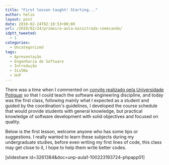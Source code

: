 ```yaml
---
title: "First lesson taught! Starting..."
author: helio
layout: post
date: 2010-02-24T02:10:53+00:00
url: /2010/02/24/primeira-aula-ministrada-comecando/
idptt_tweeted:
  - 1
categories:
  - Uncategorized
tags:
  - Apresentação
  - Engenharia de Software
  - Introdução
  - Sis5Na
  - UnP
---
```


There was a time when I commented on <a title="UnP" href="http://www.helmed.net/blog/2010/01/26/ola-unp-mais-um-professor-na-familia/" target="_self">convite realizado pela Universidade Potiguar</a> so that I could teach the software engineering discipline, and today was the first class, following mainly what I expected as a student and guided by the coordination's guidelines, I developed the course schedule that would provide students with general knowledge, but practical knowledge of software development with solid objectives and focused on quality.

Below is the first lesson, welcome anyone who has some tips or suggestions. I really wanted to learn these subjects during my undergraduate studies, before even writing my first lines of code, this class may get close to it, I hope to help them write better codes.

[slideshare id=3261384&doc=unp-aula1-100223193724-phpapp01]
